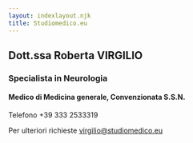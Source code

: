 ```yaml
---
layout: indexlayout.njk
title: Studiomedico.eu
---
```



## Dott.ssa Roberta VIRGILIO

### Specialista in Neurologia 

#### Medico di Medicina generale, Convenzionata S.S.N. 

Telefono +39 333 2533319

Per ulteriori richieste virgilio@studiomedico.eu



